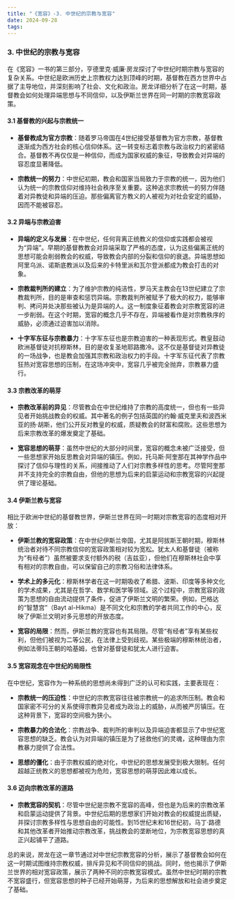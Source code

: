 ```yaml
---
title: "《宽容》-3. 中世纪的宗教与宽容"
date: 2024-09-28
tags: 
---
```

### 3. 中世纪的宗教与宽容

在《宽容》一书的第三部分，亨德里克·威廉·房龙探讨了中世纪时期宗教与宽容的复杂关系。中世纪是欧洲历史上宗教权力达到顶峰的时期，基督教在西方世界中占据了主导地位，并深刻影响了社会、文化和政治。房龙详细分析了在这一时期，基督教会如何处理异端思想与不同信仰，以及伊斯兰世界在同一时期的宗教宽容政策。

#### 3.1 基督教的兴起与宗教统一

- **基督教成为官方宗教**：随着罗马帝国在4世纪接受基督教为官方宗教，基督教逐渐成为西方社会的核心信仰体系。这一转变标志着宗教与政治权力的紧密结合。基督教不再仅仅是一种信仰，而成为国家权威的象征，导致教会对异端的容忍度显著降低。
  
- **宗教统一的努力**：中世纪初期，教会和国家当局致力于宗教的统一，因为他们认为统一的宗教信仰对维持社会秩序至关重要。这种追求宗教统一的努力伴随着对异教徒和异端的压迫。那些偏离官方教义的人被视为对社会安定的威胁，因而不能被容忍。

#### 3.2 异端与宗教迫害

- **异端的定义与发展**：在中世纪，任何背离正统教义的信仰或实践都会被视为“异端”。早期的基督教教会对异端采取了严格的态度，认为这些偏离正统的思想可能会削弱教会的权威，导致教会内部的分裂和信仰的衰退。异端思想如阿里乌派、诺斯底教派以及后来的卡特里派和瓦尔登派都成为教会打击的对象。
  
- **宗教裁判所的建立**：为了维护宗教的纯洁性，罗马天主教会在13世纪建立了宗教裁判所，目的是审查和惩罚异端。宗教裁判所被赋予了极大的权力，能够审判、拷问并处决那些被认为是异端的人。这一制度象征着教会对宗教宽容的进一步削弱。在这个时期，宽容的概念几乎不存在，异端被看作是对宗教秩序的威胁，必须通过迫害加以消除。
  
- **十字军东征与宗教暴力**：十字军东征也是宗教迫害的一种表现形式。教皇鼓动欧洲基督徒对抗穆斯林，目的是收复圣地耶路撒冷。这不仅是基督徒对异教徒的一场战争，也是教会加强其宗教和政治权力的手段。十字军东征代表了宗教狂热对宽容思想的压制，在这场冲突中，宽容几乎被完全抛弃，宗教暴力盛行。

#### 3.3 宗教改革的萌芽

- **宗教改革前的异见**：尽管教会在中世纪维持了宗教的高度统一，但也有一些异见者开始挑战教会的权威。其中著名的例子包括英国的约翰·威克里夫和波西米亚的扬·胡斯，他们公开反对教皇的权威，质疑教会的财富和腐败。这些思想为后来宗教改革的爆发奠定了基础。
  
- **宽容思想的萌芽**：虽然中世纪的大部分时间里，宽容的概念未被广泛接受，但一些思想家开始反思教会对异端的镇压。例如，托马斯·阿奎那在其神学作品中探讨了信仰与理性的关系，间接推动了人们对宗教多样性的思考。尽管阿奎那并不支持完全的宗教自由，但他的思想为后来的启蒙运动和宗教宽容的兴起提供了理论基础。

#### 3.4 伊斯兰教与宽容

相比于欧洲中世纪的基督教世界，伊斯兰世界在同一时期对宗教宽容的态度相对开放：

- **伊斯兰教的宽容政策**：在中世纪伊斯兰帝国，尤其是阿拔斯王朝时期，穆斯林统治者对待不同宗教信仰的宽容政策相对较为宽松。犹太人和基督徒（被称为“有经者”）虽然被要求支付额外的税（吉兹亚），但他们在穆斯林社会中享有相对的宗教自由，可以保留自己的宗教习俗和法律体系。
  
- **学术上的多元化**：穆斯林学者在这一时期吸收了希腊、波斯、印度等多种文化的学术成果，尤其是在哲学、数学和医学等领域。这个过程中，宗教宽容的政策为思想的自由流动提供了条件，促进了伊斯兰文明的繁荣。例如，巴格达的“智慧宫”（Bayt al-Hikma）是不同文化和宗教的学者共同工作的中心，反映了伊斯兰文明对多元思想的开放态度。
  
- **宽容的局限**：然而，伊斯兰教的宽容也有其局限。尽管“有经者”享有某些权利，但他们被视为二等公民，在法律上受到歧视。某些极端的穆斯林统治者，例如法蒂玛王朝的哈基姆，也曾对基督徒和犹太人进行迫害。

#### 3.5 宽容观念在中世纪的局限性

在中世纪，宽容作为一种系统的思想尚未得到广泛的认可和实践，主要表现在：

- **宗教统一的压迫性**：中世纪的宗教宽容往往被宗教统一的追求所压制。教会和国家密不可分的关系使得宗教异见者成为政治上的威胁，从而被严厉镇压。在这种背景下，宽容的空间极为狭小。
  
- **宗教暴力的合法化**：宗教战争、裁判所的审判以及异端迫害都显示了中世纪宽容思想的缺乏。教会认为对异端的镇压是为了拯救他们的灵魂，这种理由为宗教暴力提供了合法性。
  
- **思想的僵化**：由于宗教权威的绝对化，中世纪的思想发展受到极大限制。任何超越正统教义的思想都被视为危险，宽容思想的萌芽因此难以成长。

#### 3.6 迈向宗教改革的道路

- **宗教宽容的契机**：尽管中世纪是宗教不宽容的高峰，但也是为后来的宗教改革和启蒙运动提供了背景。中世纪后期的思想家们开始对教会的权威提出质疑，并探讨宗教多样性与思想自由的可能性。到15世纪末和16世纪初，马丁·路德和其他改革者开始推动宗教改革，挑战教会的垄断地位，为宗教宽容思想的真正兴起铺平了道路。

总的来说，房龙在这一章节通过对中世纪宗教宽容的分析，展示了基督教会如何在这一时期试图维持宗教权威，排斥异见和不同信仰的挑战。同时，他也揭示了伊斯兰世界的相对宽容政策，展示了两种不同的宗教宽容模式。虽然中世纪时期的宗教不宽容盛行，但宽容思想的种子已经开始萌芽，为后来的思想解放和社会进步奠定了基础。